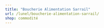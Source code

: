 ```yaml
---
title: "Boucherie Alimentation Sarrail"
url: /lunel/boucherie-alimentation-sarrail/
shop: commodité
---
```

